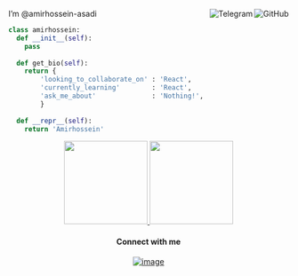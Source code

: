 I’m @amirhossein-asadi
<a href="https://github.com/amirhossein-asadi"><img align="right" alt="GitHub" src="https://img.shields.io/badge/dynamic/json?logo=github&label=GitHub+Followers&labelColor=282c34&color=181717&query=%24.data.totalSubs&url=https%3A%2F%2Fapi.spencerwoo.com%2Fsubstats%2F%3Fsource%3Dgithub%26queryKey%3Dsalar-shdk&longCache=true"/></a>
<a href="https://t.me/amirhossein9876"><img align="right" alt="Telegram" src="https://img.shields.io/badge/amirhossein-asadi-C6D1D9?logo=telegram&logoColor=white"/></a>

```python
class amirhossein:
  def __init__(self):
    pass
  
  def get_bio(self):
    return {
        'looking_to_collaborate_on' : 'React',
        'currently_learning'        : 'React',
        'ask_me_about'              : 'Nothing!',
        }
   
  def __repr__(self):
    return 'Amirhossein'

```




<p align="center">
<a href="https://github.com/amirhossein-asadi">
  <img height="150em" src="https://github-readme-stats-eight-theta.vercel.app/api?username=amirhossein-asadi&show_icons=true&theme=algolia&include_all_commits=true&count_private=true"/>
  <img height="150em" src="https://github-readme-stats-eight-theta.vercel.app/api/top-langs/?username=amirhossein-asadi&layout=compact&theme=algolia"/>
</a>
</p>

<h4 align="center">Connect with me</h4>
<div align="center">

[![image](https://img.shields.io/badge/amirhossein-asadi-0077B5?style=for-the-badge&logo=linkedin&logoColor=white)](https://www.linkedin.com/in/amirhossein-asadi/)
</div>
<!---
salar-shdk/salar-shdk is a ✨ special ✨ repository because its `README.md` (this file) appears on your GitHub profile.
You can click the Preview link to take a look at your changes.
--->

